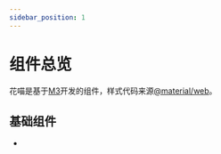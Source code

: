 ```yaml
---
sidebar_position: 1
---
```


# 组件总览

花喵是基于[M3](https://m3.material.io/)开发的组件，样式代码来源[@material/web](https://www.npmjs.com/package/@material/web)。

## 基础组件
- 
